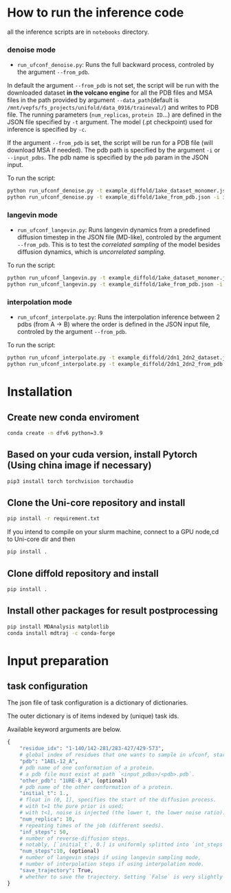 # How to run the inference code
all the inference scripts are in `notebooks` directory.
### denoise mode
* `run_ufconf_denoise.py`: Runs the full backward process, controled by the argument `--from_pdb`.

In default the argument `--from_pdb` is not set, the script will be run with the downloaded dataset **in the volcano engine** for all the PDB files and MSA files in the path provided by argument `--data_path`(default is `/mnt/vepfs/fs_projects/unifold/data_0916/traineval/`) and writes to PDB file. The running parameters (`num_replicas`, `protein ID`...) are defined in the JSON file specified by `-t` argument.  The model (.pt checkpoint) used for inference is specified by `-c`.

If the argument `--from_pdb` is set, the script will be run for a PDB file (will download MSA if needed). The pdb path is specified by the argument `-i` or `--input_pdbs`. The pdb name is specified by the `pdb` param in the JSON input.

To run the script:
```bash
python run_ufconf_denoise.py -t example_diffold/1ake_dataset_monomer.json -c checkpoint.pt -o ./ufconf_out
python run_ufconf_denoise.py -t example_diffold/1ake_from_pdb.json -i input_pdbs/ -c checkpoint.pt -o ./ufconf_out --from_pdb
```

### langevin mode
* `run_ufconf_langevin.py`:  Runs langevin dynamics from a predefined diffusion timestep in the JSON file (MD-like), controled by the argument `--from_pdb`. This is to test the *correlated sampling* of the model besides diffusion dynamics, which is *uncorrelated sampling*.  

To run the script:
```bash
python run_ufconf_langevin.py -t example_diffold/1ake_dataset_monomer.json -c checkpoint.pt -o ./ufconf_out
python run_ufconf_langevin.py -t example_diffold/1ake_from_pdb.json -i input_pdbs/ -c checkpoint.pt -o ./ufconf_out --from_pdb
```

### interpolation mode
* `run_ufconf_interpolate.py`: Runs the interpolation inference between 2 pdbs (from A -> B) where the order is defined in the JSON input file, controled by the argument `--from_pdb`. 

To run the script:
```bash
python run_ufconf_interpolate.py -t example_diffold/2dn1_2dn2_dataset.json -c checkpoint.pt -o ./ufconf_out
python run_ufconf_interpolate.py -t example_diffold/2dn1_2dn2_from_pdb.json -i input_pdbs/ -c checkpoint.pt -o ./ufconf_out --from_pdb
```

# Installation

## Create new conda enviroment
```bash
conda create -n dfv6 python=3.9
```

## Based on your cuda version, install Pytorch (Using china image if necessary)
```bash
pip3 install torch torchvision torchaudio 
```

## Clone the Uni-core repository and install
```bash
pip install -r requirement.txt
```
If you intend to compile on your slurm machine, connect to a GPU node,cd to Uni-core dir and then
```bash
pip install .
```

## Clone diffold repository and install
```bash
pip install .
```

## Install other packages for result postprocessing
```bash
pip install MDAnalysis matplotlib
conda install mdtraj -c conda-forge
```

# Input preparation
## task configuration
The json file of task configuration is a dictionary of dictionaries.

The outer dictionary is of items indexed by (unique) task ids.

Available keyword arguments are below.

```python
{
    "residue_idx": "1-140/142-281/283-427/429-573",
    # global index of residues that one wants to sample in ufconf, start from 0, using "/" to separate regions, index is across all chains
    "pdb": "1AEL-12_A",
    # pdb name of one conformation of a protein.
    # a pdb file must exist at path `<input_pdbs>/<pdb>.pdb`.
    "other_pdb": "1URE-8_A", (optional)
    # pdb name of the other conformation of a protein.
    "initial_t": 1.,
    # float in (0, 1], specifies the start of the diffusion process. 
    # with t=1 the pure prior is used; 
    # with t<1, noise is injected (the lower t, the lower noise ratio).
    "num_replica": 10,
    # repeating times of the job (different seeds).
    "inf_steps": 50,
    # number of reverse-diffusion steps.
    # notably, [`initial_t`, 0.] is uniformly splitted into `int_steps`+1 grids.
    "num_steps":10, (optional)
    # number of langevin steps if using langevin sampling mode,
    # number of interpolation steps if using interpolation mode.
    "save_trajectory": True,
    # whether to save the trajectory. Setting `False` is very slightly faster.
}
```


